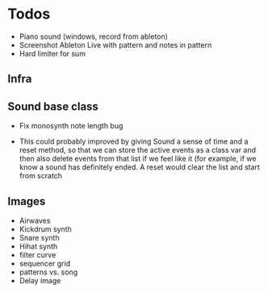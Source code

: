 # Todos

- Piano sound (windows, record from ableton)
- Screenshot Ableton Live with pattern and notes in pattern
- Hard limiter for sum


## Infra

## Sound base class
- Fix monosynth note length bug

- This could probably improved by giving Sound a sense of time and a reset method, so that we can store the active events as a class var and then also delete events from that list if we feel like it (for example, if we know a sound has definitely ended. A reset would clear the list and start from scratch

## Images

- Airwaves
- Kickdrum synth
- Snare synth
- Hihat synth
- filter curve
- sequencer grid
- patterns vs. song
- Delay image

